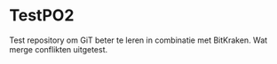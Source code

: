 TestPO2
=============================
Test repository om GiT beter te leren in combinatie met BitKraken.
Wat merge conflikten uitgetest. 

